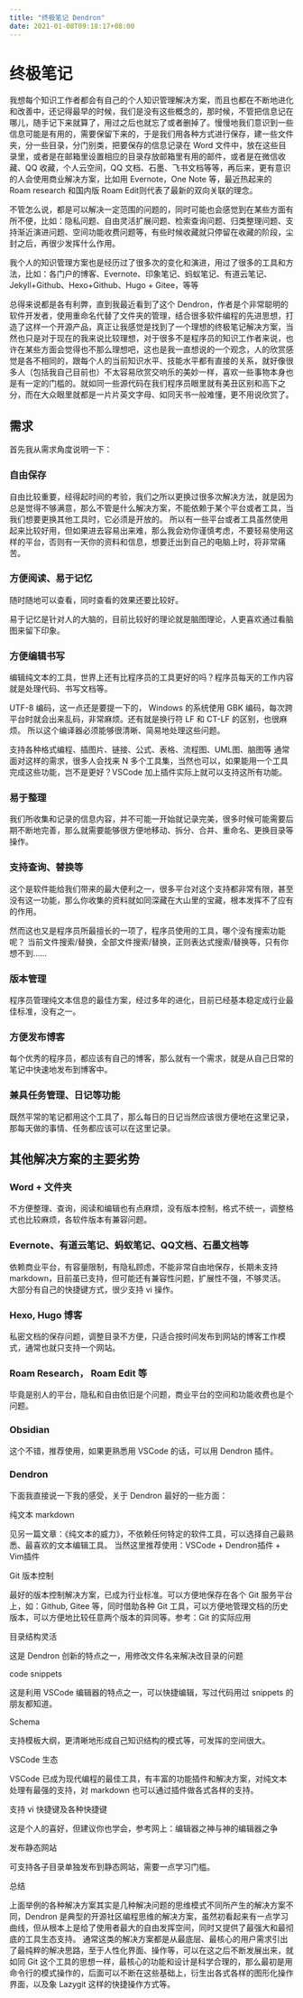 ```yaml
---
title: "终极笔记 Dendron"
date: 2021-01-08T09:18:17+08:00
---
```


# 终极笔记 

我想每个知识工作者都会有自己的个人知识管理解决方案，而且也都在不断地进化和改善中，还记得最早的时候，我们是没有这些概念的，那时候，不管把信息记在哪儿，随手记下来就算了，用过之后也就忘了或者删掉了。慢慢地我们意识到一些信息可能是有用的，需要保留下来的，于是我们用各种方式进行保存，建一些文件夹，分一些目录，分门别类，把要保存的信息记录在 Word 文件中，放在这些目录里，或者是在邮箱里设置相应的目录存放邮箱里有用的邮件，或者是在微信收藏、QQ 收藏，个人云空间，QQ 文档、石墨、飞书文档等等，再后来，更有意识的人会使用商业解决方案，比如用 Evernote，One Note 等，最近热起来的 Roam research 和国内版 Roam Edit则代表了最新的双向关联的理念。

不管怎么说，都是可以解决一定范围的问题的，同时可能也会感觉到在某些方面有所不便，比如：隐私问题、自由灵活扩展问题、检索查询问题、归类整理问题、支持渐近演进问题、空间功能收费问题等，有些时候收藏就只停留在收藏的阶段，尘封之后，再很少发挥什么作用。

我个人的知识管理方案也是经历过了很多次的变化和演进，用过了很多的工具和方法，比如：各门户的博客、Evernote、印象笔记、蚂蚁笔记、有道云笔记、Jekyll+Github、Hexo+Github、Hugo + Gitee，等等

总得来说都是各有利弊，直到我最近看到了这个 Dendron，作者是个非常聪明的软件开发者，使用重命名代替了文件夹的管理，结合很多软件编程的先进思想，打造了这样一个开源产品，真正让我感觉是找到了一个理想的终极笔记解决方案，当然也只是对于现在的我来说比较理想，对于很多不是程序员的知识工作者来说，也许在某些方面会觉得也不那么理想吧，这也是我一直想说的一个观念，人的欣赏感觉是各不相同的，跟每个人的当前知识水平、技能水平都有直接的关系，就好像很多人（包括我自己目前也）不太容易欣赏交响乐的美妙一样，喜欢一些事物本身也是有一定的门槛的。就如同一些源代码在我们程序员眼里就有美丑区别和高下之分，而在大众眼里就都是一片片英文字母、如同天书一般难懂，更不用说欣赏了。

## 需求
首先我从需求角度说明一下：

### 自由保存
自由比较重要，经得起时间的考验，我们之所以更换过很多次解决方法，就是因为总是觉得不够满意，那么不管是什么解决方案，不能依赖于某个平台或者工具，当我们想要更换其他工具时，它必须是开放的。 所以有一些平台或者工具虽然使用起来比较好用，但如果进去容易出来难，那么我会劝你谨慎考虑，不要轻易使用这样的平台，否则有一天你的资料和信息，想要迁出到自己的电脑上时，将非常痛苦。

### 方便阅读、易于记忆
随时随地可以查看，同时查看的效果还要比较好。

易于记忆是针对人的大脑的，目前比较好的理论就是脑图理论，人更喜欢通过看脑图来留下印象。

### 方便编辑书写
编辑纯文本的工具，世界上还有比程序员的工具更好的吗？程序员每天的工作内容就是处理代码、书写文档等。

UTF-8 编码，这一点还是要提一下的， Windows 的系统使用 GBK 编码，每次跨平台时就会出来乱码，非常麻烦。还有就是换行符 LF 和 CT-LF 的区别，也很麻烦。 所以这个编译器必须能够很清晰、简易地处理这些问题。

支持各种格式编程、插图片、链接、公式、表格、流程图、UML图、脑图等
通常面对这样的需求，很多人会找来 N 多个工具集，当然也可以，如果能用一个工具完成这些功能，岂不是更好？VSCode 加上插件实际上就可以支持这所有功能。

### 易于整理
我们所收集和记录的信息内容，并不可能一开始就记录完美，很多时候可能需要后期不断地完善，那么就需要能够很方便地移动、拆分、合并、重命名、更换目录等操作。

### 支持查询、替换等
这个是软件能给我们带来的最大便利之一，很多平台对这个支持都非常有限，甚至没有这一功能，那么你收集的资料就如同深藏在大山里的宝藏，根本发挥不了应有的作用。

然而这也又是程序员所最擅长的一项了，程序员使用的工具，哪个没有搜索功能呢？ 当前文件搜索/替换，全部文件搜索/替换，正则表达式搜索/替换等，只有你想不到……

### 版本管理
程序员管理纯文本信息的最佳方案，经过多年的进化，目前已经基本稳定成行业最佳标准，没有之一。

### 方便发布博客
每个优秀的程序员，都应该有自己的博客，那么就有一个需求，就是从自己日常的笔记中快速地发布到博客中。

### 兼具任务管理、日记等功能
既然平常的笔记都用这个工具了，那么每日的日记当然应该很方便地在这里记录，那每天做的事情、任务都应该可以在这里记录。

## 其他解决方案的主要劣势
### Word + 文件夹
不方便整理、查询，阅读和编辑也有点麻烦，没有版本控制，格式不统一，调整格式也比较麻烦，各软件版本有兼容问题。

### Evernote、有道云笔记、蚂蚁笔记、QQ文档、石墨文档等
依赖商业平台，有容量限制，有隐私顾虑，不能非常自由地保存，长期未支持 markdown，目前虽已支持，但可能还有兼容性问题，扩展性不强，不够灵活。 大部分有自己的快捷键方式，很少支持 vi 操作。

### Hexo, Hugo 博客
私密文档的保存问题，调整目录不方便，只适合按时间发布到网站的博客工作模式，通常也就只支持一个网站。

### Roam Research， Roam Edit 等
毕竟是别人的平台，隐私和自由依旧是个问题，商业平台的空间和功能收费也是个问题。

### Obsidian
这个不错，推荐使用，如果更熟悉用 VSCode 的话，可以用 Dendron 插件。

### Dendron
下面我直接说一下我的感受，关于 Dendron 最好的一些方面：

纯文本 markdown

见另一篇文章：《纯文本的威力》，不依赖任何特定的软件工具，可以选择自己最熟悉、最喜欢的文本编辑工具。 当然这里推荐使用：VSCode + Dendron插件 + Vim插件

Git 版本控制

最好的版本控制解决方案，已成为行业标准。可以方便地保存在各个 Git 服务平台上，如：Github, Gitee 等，同时借助各种 Git 工具，可以方便地管理文档的历史版本，可以方便地比较任意两个版本的异同等。参考：Git 的实际应用

目录结构灵活

这是 Dendron 创新的特点之一，用修改文件名来解决改目录的问题

code snippets

这是利用 VSCode 编辑器的特点之一，可以快捷编辑，写过代码用过 snippets 的朋友都知道。

Schema

支持模板大纲，更清晰地形成自己知识结构的模式等，可发挥的空间很大。

VSCode 生态

VSCode 已成为现代编程的最佳工具，有丰富的功能插件和解决方案，对纯文本处理有最强的支持，对 markdown 也可以通过插件做各式各样的支持。

支持 vi 快捷键及各种快捷键

这是个人的喜好，但建议你也学会，参考网上：编辑器之神与神的编辑器之争

发布静态网站

可支持各子目录单独发布到静态网站，需要一点学习门槛。

总结

上面举例的各种解决方案其实是几种解决问题的思维模式不同所产生的解决方案不同，Dendron 是典型的开源社区编程思维的解决方案，虽然初看起来有一点学习曲线，但从根本上是给了使用者最大的自由发挥空间，同时又提供了最强大和最彻底的工具生态支持。 通常这类的解决方案都是从最底层、最核心的用户需求引出了最纯粹的解决思路，至于人性化界面、操作等，可以在这之后不断发展出来，就如同 Git 这个工具的思想一样，最核心的功能和设计是科学合理的，那么最初是用命令行的模式操作的，后面可以不断在这些基础上，衍生出各式各样的图形化操作界面，以及象 Lazygit 这样的快捷操作方式等。
